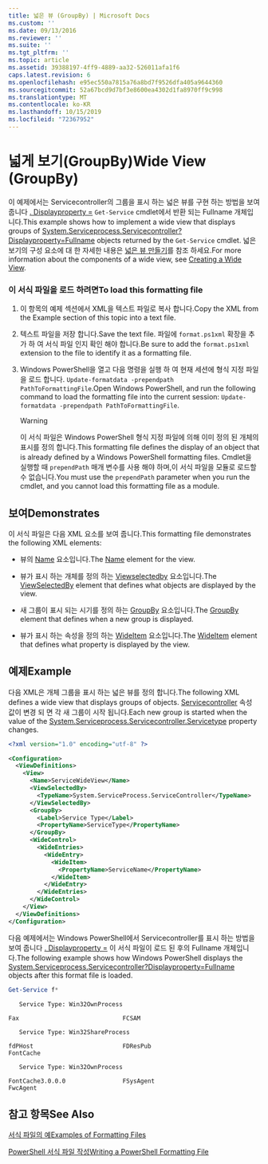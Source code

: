 ```yaml
---
title: 넓은 뷰 (GroupBy) | Microsoft Docs
ms.custom: ''
ms.date: 09/13/2016
ms.reviewer: ''
ms.suite: ''
ms.tgt_pltfrm: ''
ms.topic: article
ms.assetid: 39388197-4ff9-4889-aa32-526011afa1f6
caps.latest.revision: 6
ms.openlocfilehash: e95ec550a7815a76a8bd7f9526dfa405a9644360
ms.sourcegitcommit: 52a67bcd9d7bf3e8600ea4302d1fa8970ff9c998
ms.translationtype: MT
ms.contentlocale: ko-KR
ms.lasthandoff: 10/15/2019
ms.locfileid: "72367952"
---
```

# <a name="wide-view-groupby"></a><span data-ttu-id="ea1e1-102">넓게 보기(GroupBy)</span><span class="sxs-lookup"><span data-stu-id="ea1e1-102">Wide View (GroupBy)</span></span>

<span data-ttu-id="ea1e1-103">이 예제에서는 Servicecontroller의 그룹을 표시 하는 넓은 뷰를 구현 하는 방법을 보여 줍니다 [. Displayproperty =](/dotnet/api/System.ServiceProcess.ServiceController) `Get-Service` cmdlet에서 반환 되는 Fullname 개체입니다.</span><span class="sxs-lookup"><span data-stu-id="ea1e1-103">This example shows how to implement a wide view that displays groups of [System.Serviceprocess.Servicecontroller?Displayproperty=Fullname](/dotnet/api/System.ServiceProcess.ServiceController) objects returned by the `Get-Service` cmdlet.</span></span> <span data-ttu-id="ea1e1-104">넓은 보기의 구성 요소에 대 한 자세한 내용은 [넓은 뷰 만들기](./creating-a-wide-view.md)를 참조 하세요.</span><span class="sxs-lookup"><span data-stu-id="ea1e1-104">For more information about the components of a wide view, see [Creating a Wide View](./creating-a-wide-view.md).</span></span>

### <a name="to-load-this-formatting-file"></a><span data-ttu-id="ea1e1-105">이 서식 파일을 로드 하려면</span><span class="sxs-lookup"><span data-stu-id="ea1e1-105">To load this formatting file</span></span>

1. <span data-ttu-id="ea1e1-106">이 항목의 예제 섹션에서 XML을 텍스트 파일로 복사 합니다.</span><span class="sxs-lookup"><span data-stu-id="ea1e1-106">Copy the XML from the Example section of this topic into a text file.</span></span>

2. <span data-ttu-id="ea1e1-107">텍스트 파일을 저장 합니다.</span><span class="sxs-lookup"><span data-stu-id="ea1e1-107">Save the text file.</span></span> <span data-ttu-id="ea1e1-108">파일에 `format.ps1xml` 확장을 추가 하 여 서식 파일 인지 확인 해야 합니다.</span><span class="sxs-lookup"><span data-stu-id="ea1e1-108">Be sure to add the `format.ps1xml` extension to the file to identify it as a formatting file.</span></span>

3. <span data-ttu-id="ea1e1-109">Windows PowerShell을 열고 다음 명령을 실행 하 여 현재 세션에 형식 지정 파일을 로드 합니다. `Update-formatdata -prependpath PathToFormattingFile`.</span><span class="sxs-lookup"><span data-stu-id="ea1e1-109">Open Windows PowerShell, and run the following command to load the formatting file into the current session: `Update-formatdata -prependpath PathToFormattingFile`.</span></span>

   > [!WARNING]
   > <span data-ttu-id="ea1e1-110">이 서식 파일은 Windows PowerShell 형식 지정 파일에 의해 이미 정의 된 개체의 표시를 정의 합니다.</span><span class="sxs-lookup"><span data-stu-id="ea1e1-110">This formatting file defines the display of an object that is already defined by a Windows PowerShell formatting files.</span></span> <span data-ttu-id="ea1e1-111">Cmdlet을 실행할 때 `prependPath` 매개 변수를 사용 해야 하며,이 서식 파일을 모듈로 로드할 수 없습니다.</span><span class="sxs-lookup"><span data-stu-id="ea1e1-111">You must use the `prependPath` parameter when you run the cmdlet, and you cannot load this formatting file as a module.</span></span>

## <a name="demonstrates"></a><span data-ttu-id="ea1e1-112">보여</span><span class="sxs-lookup"><span data-stu-id="ea1e1-112">Demonstrates</span></span>

<span data-ttu-id="ea1e1-113">이 서식 파일은 다음 XML 요소를 보여 줍니다.</span><span class="sxs-lookup"><span data-stu-id="ea1e1-113">This formatting file demonstrates the following XML elements:</span></span>

- <span data-ttu-id="ea1e1-114">뷰의 [Name](./name-element-for-view-format.md) 요소입니다.</span><span class="sxs-lookup"><span data-stu-id="ea1e1-114">The [Name](./name-element-for-view-format.md) element for the view.</span></span>

- <span data-ttu-id="ea1e1-115">뷰가 표시 하는 개체를 정의 하는 [Viewselectedby](./viewselectedby-element-format.md) 요소입니다.</span><span class="sxs-lookup"><span data-stu-id="ea1e1-115">The [ViewSelectedBy](./viewselectedby-element-format.md) element that defines what objects are displayed by the view.</span></span>

- <span data-ttu-id="ea1e1-116">새 그룹이 표시 되는 시기를 정의 하는 [GroupBy](./groupby-element-for-view-format.md) 요소입니다.</span><span class="sxs-lookup"><span data-stu-id="ea1e1-116">The [GroupBy](./groupby-element-for-view-format.md) element that defines when a new group is displayed.</span></span>

- <span data-ttu-id="ea1e1-117">뷰가 표시 하는 속성을 정의 하는 [WideItem](./wideitem-element-for-widecontrol-format.md) 요소입니다.</span><span class="sxs-lookup"><span data-stu-id="ea1e1-117">The [WideItem](./wideitem-element-for-widecontrol-format.md) element that defines what property is displayed by the view.</span></span>

## <a name="example"></a><span data-ttu-id="ea1e1-118">예제</span><span class="sxs-lookup"><span data-stu-id="ea1e1-118">Example</span></span>

<span data-ttu-id="ea1e1-119">다음 XML은 개체 그룹을 표시 하는 넓은 뷰를 정의 합니다.</span><span class="sxs-lookup"><span data-stu-id="ea1e1-119">The following XML defines a wide view that displays groups of objects.</span></span> <span data-ttu-id="ea1e1-120">[Servicecontroller](/dotnet/api/System.ServiceProcess.ServiceController.ServiceType) 속성 값이 변경 되 면 각 새 그룹이 시작 됩니다.</span><span class="sxs-lookup"><span data-stu-id="ea1e1-120">Each new group is started when the value of the [System.Serviceprocess.Servicecontroller.Servicetype](/dotnet/api/System.ServiceProcess.ServiceController.ServiceType) property changes.</span></span>

```xml
<?xml version="1.0" encoding="utf-8" ?>

<Configuration>
  <ViewDefinitions>
    <View>
      <Name>ServiceWideView</Name>
      <ViewSelectedBy>
        <TypeName>System.ServiceProcess.ServiceController</TypeName>
      </ViewSelectedBy>
      <GroupBy>
        <Label>Service Type</Label>
        <PropertyName>ServiceType</PropertyName>
      </GroupBy>
      <WideControl>
        <WideEntries>
          <WideEntry>
            <WideItem>
              <PropertyName>ServiceName</PropertyName>
            </WideItem>
          </WideEntry>
        </WideEntries>
      </WideControl>
    </View>
  </ViewDefinitions>
</Configuration>
```

<span data-ttu-id="ea1e1-121">다음 예제에서는 Windows PowerShell에서 Servicecontroller를 표시 하는 방법을 보여 줍니다 [. Displayproperty =](/dotnet/api/System.ServiceProcess.ServiceController) 이 서식 파일이 로드 된 후의 Fullname 개체입니다.</span><span class="sxs-lookup"><span data-stu-id="ea1e1-121">The following example shows how Windows PowerShell displays the [System.Serviceprocess.Servicecontroller?Displayproperty=Fullname](/dotnet/api/System.ServiceProcess.ServiceController) objects after this format file is loaded.</span></span>

```powershell
Get-Service f*
```

```output
   Service Type: Win32OwnProcess

Fax                             FCSAM

   Service Type: Win32ShareProcess

fdPHost                         FDResPub
FontCache

   Service Type: Win32OwnProcess

FontCache3.0.0.0                FSysAgent
FwcAgent
```

## <a name="see-also"></a><span data-ttu-id="ea1e1-122">참고 항목</span><span class="sxs-lookup"><span data-stu-id="ea1e1-122">See Also</span></span>

[<span data-ttu-id="ea1e1-123">서식 파일의 예</span><span class="sxs-lookup"><span data-stu-id="ea1e1-123">Examples of Formatting Files</span></span>](./examples-of-formatting-files.md)

[<span data-ttu-id="ea1e1-124">PowerShell 서식 파일 작성</span><span class="sxs-lookup"><span data-stu-id="ea1e1-124">Writing a PowerShell Formatting File</span></span>](./writing-a-powershell-formatting-file.md)
